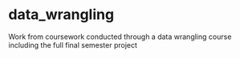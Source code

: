 # data_wrangling
Work from coursework conducted through a data wrangling course including the full final semester project 
